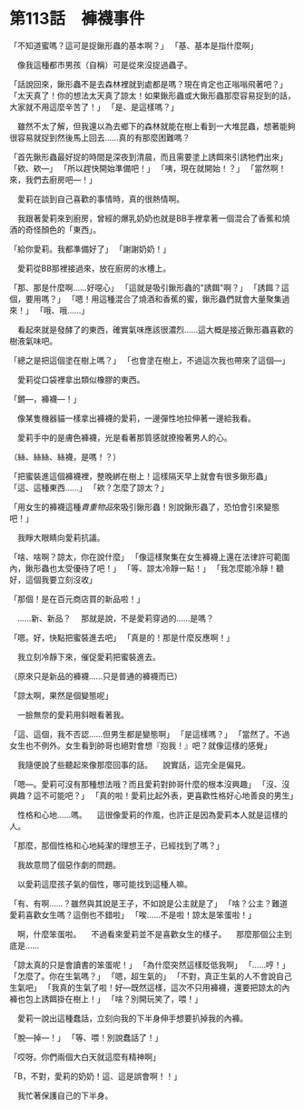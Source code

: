 # 第113話　褲襪事件

「不知道蜜嗎？這可是捉鍬形蟲的基本啊？」
「基、基本是指什麼啊」

　像我這種都市男孩（自稱）可是從來沒捉過蟲子。

「話說回來，鍬形蟲不是去森林裡就到處都是嗎？現在肯定也正嗡嗡飛著吧？」
「太天真了！你的想法太天真了諒太！如果鍬形蟲或大鍬形蟲那麼容易捉到的話，大家就不用這麼辛苦了！」
「是、是這樣嗎？」

　雖然不太了解，但我還以為去鄉下的森林就能在樹上看到一大堆昆蟲，想著能夠很容易就捉到然後馬上回去……真的有那麼困難嗎？

「首先鍬形蟲最好捉的時間是深夜到清晨，而且需要塗上誘餌來引誘牠們出來」
「欸、欸—」
「所以趕快開始準備吧！」
「咦，現在就開始！？」
「當然啊！來，我們去廚房吧—！」

　愛莉在談到自己喜歡的事情時，真的很熱情啊。

　我跟著愛莉來到廚房，曾經的爆乳奶奶也就是BB手裡拿著一個混合了香蕉和燒酒的奇怪顏色的「東西」。

「給你愛莉。我都準備好了」
「謝謝奶奶！」

　愛莉從BB那裡接過來，放在廚房的水槽上。

「那、那是什麼啊……好噁心」
「這就是吸引鍬形蟲的"誘餌"啊？」
「誘餌？這個，要用嗎？」
「嗯！用這種混合了燒酒和香蕉的蜜，鍬形蟲們就會大量聚集過來！」
「哦、哦……」

　看起來就是發酵了的東西，確實氣味應該很濃烈……這大概是接近鍬形蟲喜歡的樹液氣味吧。

「總之是把這個塗在樹上嗎？」
「也會塗在樹上，不過這次我也帶來了這個—」

　愛莉從口袋裡拿出類似橡膠的東西。

「鏘—，褲襪—！」

　像某隻機器貓一樣拿出褲襪的愛莉，一邊彈性地拉伸著一邊給我看。

　愛莉手中的是膚色褲襪，光是看著那質感就撩撥著男人的心。

（絲、絲絲、絲襪，是嗎！？）

「把蜜裝進這個褲襪裡，整晚綁在樹上！這樣隔天早上就會有很多鍬形蟲」
「這、這種東西……」
「欸？怎麼了諒太？」

「用女生的褲襪這種*貴重物品*來吸引鍬形蟲！別說鍬形蟲了，恐怕會引來變態吧！」

　我睜大眼睛向愛莉抗議。

「啥、啥啊？諒太，你在說什麼」
「像這樣聚集在女生褲襪上還在法律許可範圍內，鍬形蟲也太受優待了吧！」
「等、諒太冷靜一點！」
「我怎麼能冷靜！聽好，這個我要立刻沒收」

「那個！是在百元商店買的新品啦！」

　……新、新品？
　那就是說，不是愛莉穿過的……是嗎？

「嗯。好，快點把蜜裝進去吧」
「真是的！那是什麼反應啊！」

　我立刻冷靜下來，催促愛莉把蜜裝進去。

（原來只是新品的褲襪……只是普通的褲襪而已）

「諒太啊，果然是個變態呢」

　一臉無奈的愛莉用斜眼看著我。

「這、這個，我不否認……但男生都是變態啊」
「是這樣嗎？」
「當然了。不過女生也不例外。女生看到帥哥也絕對會想『抱我！』吧？就像這樣的感覺」

　我隨便說了些聽起來像那麼回事的話。
　說實話，這完全是偏見。

「嗯—。愛莉可沒有那種想法哦？而且愛莉對帥哥什麼的根本沒興趣」
「沒、沒興趣？這不可能吧？」
「真的啦！愛莉比起外表，更喜歡性格好心地善良的男生」

　性格和心地……嗎。
　這很像愛莉的作風，也許正是因為愛莉本人就是這樣的人。

「那麼，那個性格和心地純潔的理想王子，已經找到了嗎？」

　我故意問了個惡作劇的問題。

　以愛莉這麼孩子氣的個性，哪可能找到這種人嘛。

「有、有啊……？雖然與其說是王子，不如說是公主就是了」
「啥？公主？難道愛莉喜歡女生嗎？這倒也不錯啦」
「唉……不是啦！諒太是笨蛋啦！」

　啊，什麼笨蛋啦。
　不過看來愛莉並不是喜歡女生的樣子。
　那麼那個公主到底是……

「諒太真的只是會讀書的笨蛋呢！」
「為什麼突然這樣貶低我啊」
「……哼！」
「怎麼了。你在生氣嗎？」
「嗯，超生氣的」
「不對，真正生氣的人不會說自己生氣吧」
「我真的生氣了啦！好—既然這樣，這次不只用褲襪，還要把諒太的內褲也包上誘餌掛在樹上！」
「啥？別開玩笑了，喂！」

　愛莉一說出這種蠢話，立刻向我的下半身伸手想要扒掉我的內褲。

「脫—掉—！」
「等、喂！別說蠢話了！」

「哎呀。你們兩個大白天就這麼有精神啊」

「B，不對，愛莉的奶奶！這、這是誤會啊！！」

　我忙著保護自己的下半身。